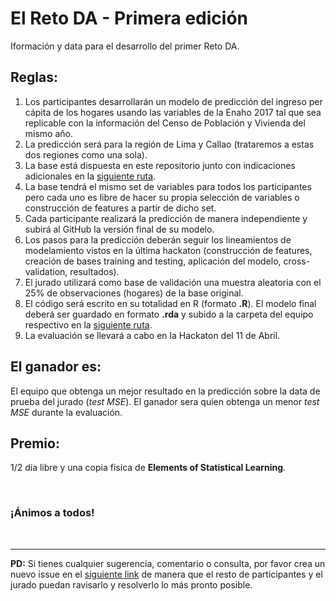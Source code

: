 # El Reto DA - Primera edición
Iformación y data para el desarrollo del primer Reto DA.

## Reglas:
1.	Los participantes desarrollarán un modelo de predicción del ingreso per cápita de los hogares usando las variables de la Enaho 2017 tal que sea replicable con la información del Censo de Población y Vivienda del mismo año.
2.	La predicción será para la región de Lima y Callao (trataremos a estas dos regiones como una sola).
3.	La base está dispuesta en este repositorio junto con indicaciones adicionales en la [siguiente ruta](https://github.com/FaridRodriguez/El-Reto-DA-1ed/tree/master/Bases).
4.	La base tendrá el mismo set de variables para todos los participantes pero cada uno es libre de hacer su propia selección de variables o construcción de features a partir de dicho set.
5.	Cada participante realizará la predicción de manera independiente y subirá al GitHub la versión final de su modelo.
6.	Los pasos para la predicción deberán seguir los lineamientos de modelamiento vistos en la última hackaton (construcción de features, creación de bases training and testing, aplicación del modelo, cross-validation, resultados).
7.	El jurado utilizará como base de validación una muestra aleatoria con el 25% de observaciones (hogares) de la base original.
8.	El código será escrito en su totalidad en R (formato **.R**). El modelo final deberá ser guardado en formato **.rda** y subido a la carpeta del equipo respectivo en la [siguiente ruta](https://github.com/FaridRodriguez/El-Reto-DA-1ed/tree/master/Resultados).
9.	La evaluación se llevará a cabo en la Hackaton del 11 de Abril.

## El ganador es:
El equipo que obtenga un mejor resultado en la predicción sobre la data de prueba del jurado (*test MSE*). El ganador sera quien obtenga un menor *test MSE* durante la evaluación.

## Premio:
1/2 día libre y una copia fisica de **Elements of Statistical Learning**.

<br/>

### ¡Ánimos a todos!

<br/>

***
**PD:** Si tienes cualquier sugerencia, comentario o consulta, por favor crea un nuevo issue en el [siguiente link](https://github.com/FaridRodriguez/El-Reto-DA-1ed/issues) de manera que el resto de participantes y el jurado puedan ravisarlo y resolverlo lo más pronto posible.
